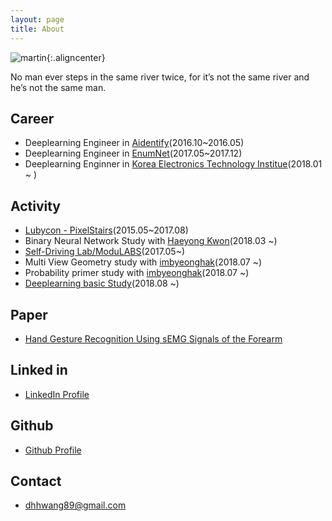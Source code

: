 ```yaml
---
layout: page
title: About
---
```


![martin]({{site.url}}/public/palo.jpeg){:.aligncenter}

<p class="message">
  No man ever steps in the same river twice, for it’s not the same river and he’s not the same man.
</p>

## Career

* Deeplearning Engineer in [Aidentify](http://www.aidentify.io/)(2016.10~2016.05)
* Deeplearning Engineer in [EnumNet](https://www.enumcut.com/)(2017.05~2017.12)
* Deeplearning Enginner in [Korea Electronics Technology Institue](https://www.keti.re.kr/main/main.php)(2018.01 ~ )


## Activity

* [Lubycon - PixelStairs](https://github.com/Lubycon)(2015.05~2017.08)
* Binary Neural Network Study with [Haeyong Kwon](https://gogyzzz.blogspot.com/)(2018.03 ~)
* [Self-Driving Lab/ModuLABS](http://www.modulabs.co.kr/Self_Driving)(2017.05~)
* Multi View Geometry study with [imbyeonghak](https://www.facebook.com/profile.php?id=100002465812398&ref=br_rs)(2018.07 ~)
* Probability primer study with [imbyeonghak](https://www.facebook.com/profile.php?id=100002465812398&ref=br_rs)(2018.07 ~)
* [Deeplearning basic Study](https://github.com/Lubycon)(2018.08 ~)

## Paper

* [Hand Gesture Recognition Using sEMG Signals of the Forearm](https://www.dbpia.co.kr/Journal/ArticleDetail/NODE06664240?TotalCount=0&Seq=10&isIdentifyAuthor=1&Collection=0&isFullText=0&specificParam=0&SearchMethod=0&Page=1&PageSize=20)

## Linked in
* [LinkedIn Profile](https://www.linkedin.com/in/martin-hwang/)

## Github
* [Github Profile](https://github.com/ssaru)

## Contact

* dhhwang89@gmail.com


